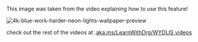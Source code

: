 This image was taken from the video explaining how to use this feature!

![4k-blue-work-harder-neon-lights-wallpaper-preview](https://user-images.githubusercontent.com/94232050/141669567-b34859f9-5bda-42bc-808e-f63abaf399ab.jpg)

check out the rest of the videos at .[aka.ms/LearnWithDrg/WYDLIS videos](https://aka.ms/LearnWithDrg/WYDLIS_videos)

